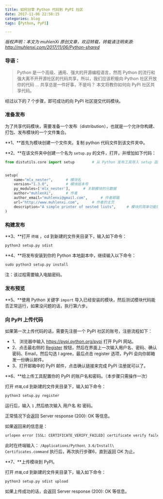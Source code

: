```yaml
---
title: 如何分享 Python 代码到 PyPI 社区
date: 2017-11-06 22:58:15
categories: blog
tags: [Python, PyPI]

---
```


 *版权声明：本文为 muhlenXi 原创文章，欢迎转载，转载请注明来源: <http://muhlenxi.com/2017/11/06/Python-shared>*

### 导语：

> Python 是一个高级、通用、强大的开源编程语言，然而 Python 的流行和强大离不开开源社区的代码共享，所以，我们应该积极向 Python 社区开放你的代码 ... 共享总是一件好事，不是吗？
> 本文将教你如何向 PyPI 社区共享代码。

<!-- more -->

经过以下的 7 个步骤，即可成功的向 PyPI 社区提交代码模块。

### 准备发布

为了共享代码模块，需要准备一个发布（distribution），也就是一个允许你构建、打包、发布模块的一个文件集合。

**1、**首先为模块创建一个文件夹。复制 python 代码文件到该文件夹中。

**2、**在该文件夹中创建一个名为 `setup.py` 的文件，打开，并增加如下代码：

```python
from distutils.core import setup		# 从 Python 发布工具导入 setup 函数


setup(
    name="mlx_nester",		# 模块名
    version="1.3.0",		# 模块版本号
    py_modules=['mlx_nester'],		# 关联模块的元数据
    author="muhlenXi",		# 作者		
    author_email="muhlenxi@gmail.com",		# 作者邮箱
    url="http://www.muhlenxi.com",		# 作者的主页
    description="A simple printer of nested lists",		# 模块的简单功能描述
)
```

### 构建发布

**3、**打开 `终端` ，cd 到新建的文件夹目录下，输入如下命令：

```python
python3 setup.py sdist
```

**4、**将发布安装到你的 Python 本地副本中，继续输入以下命令：

```python
sudo python3 setup.py install
```

注：该过程需要输入电脑密码。


### 发布预览

**5、**使用 Python 关键字 `import` 导入已经安装的模块，然后测试模块代码能否正常运行，如果没问题的话，执行第六步。

### 向 PyPI 上传代码

如果第一次上传代码的话，需要先注册一个 PyPI 社区的账号，注册流程如下：

* 1、 浏览器中输入 <https://pypi.python.org/pypi> 打开 PyPI 网站。
* 2、点击最右侧的 [Register](https://pypi.python.org/pypi?%3Aaction=register_form) 按钮，然后在界面上一次输入用户名、密码、确认密码、Email，然后勾选 I agree，最后点击 register 选项，PyPI 会向你邮箱发一份确认邮件。
* 3、打开邮箱中的 PyPI 邮件，点击确认链接来完成 PyPI 注册就可以了。

**6、**给上传工具配置你的 PyPI 的账户名和密码。（本步骤只需操作一次）

打开 `终端`,cd 到新建的文件夹目录下，输入如下命令：

```python
python3 setup.py register
```

运行后，输入 `1` ,然后依次输入 用户名 和 密码。

正常情况下会返回 Server response (200): OK 等信息。

如果返回来的信息是：

```python
urlopen error [SSL: CERTIFICATE_VERIFY_FAILED] certificate verify failed (_ssl.c:748)
```

此时在终端输入： `/Applications/Python\ 3.6/Install\ Certificates.command` 执行后，再次执行步骤6，直到返回 OK 为止。

**7、**上传模块到 PyPI。

打开 `终端`,cd 到新建的文件夹目录下，输入如下命令：

```python
python3 setup.py sdist upload
```

如果上传成功的话，会返回 Server response (200): OK 等信息。